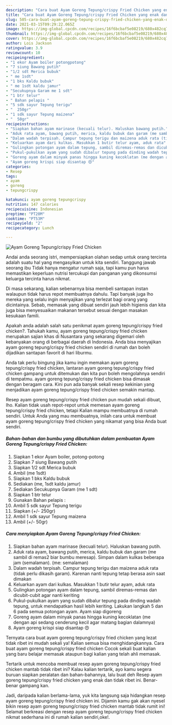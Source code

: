 ```yaml
---
description: "Cara buat Ayam Goreng Tepung/crispy Fried Chicken yang enak dan Mudah Dibuat"
title: "Cara buat Ayam Goreng Tepung/crispy Fried Chicken yang enak dan Mudah Dibuat"
slug: 505-cara-buat-ayam-goreng-tepung-crispy-fried-chicken-yang-enak-dan-mudah-dibuat
date: 2021-03-15T09:29:22.065Z
image: https://img-global.cpcdn.com/recipes/16f6bcbaf5e08219/680x482cq70/ayam-goreng-tepungcrispy-fried-chicken-foto-resep-utama.jpg
thumbnail: https://img-global.cpcdn.com/recipes/16f6bcbaf5e08219/680x482cq70/ayam-goreng-tepungcrispy-fried-chicken-foto-resep-utama.jpg
cover: https://img-global.cpcdn.com/recipes/16f6bcbaf5e08219/680x482cq70/ayam-goreng-tepungcrispy-fried-chicken-foto-resep-utama.jpg
author: Lois Jackson
ratingvalue: 3.9
reviewcount: 10
recipeingredient:
- "1 ekor Ayam boiler potongpotong"
- "7 siung Bawang putih"
- "1/2 sdt Merica bubuk"
- " me 1sdt"
- "1 bks Kaldu bubuk"
- " me 1sdt kaldu jamur"
- "Secukupnya Garam me 1 sdt"
- "1 btr telur"
- " Bahan pelapis "
- "5 sdk sayur Tepung terigu"
- "  250gr"
- "1 sdk sayur Tepung maizena"
- "  50gr"
recipeinstructions:
- "Siapkan bahan ayam marinase (kecuali telur). Haluskan bawang putih."
- "Aduk rata ayam, bawang putih, merica, kaldu bubuk dan garam (me sambil di remas2 biar bumbu meresap). Simpan dalam kulkas beberapa jam (semalaman). (me: semalaman)"
- "Dalam wadah terpisah. Campur tepung terigu dan maizena aduk rata (tidak perlu dikasih garam). Karenan nanti tepung tetap berasa asin saat dimakan"
- "Keluarkan ayam dari kulkas. Masukkan 1 butir telur ayam, aduk rata"
- "Gulingkan potongan ayam dalam tepung, sambil diremas-remas dan dicubit-cubit agar nanti keriting"
- "Pukul-pukulkan ayam yang sudah dibalur tepung pada dinding wadah tepung, untuk mendapatkan hasil lebih keriting. Lakukan langkah 5 dan 6 pada semua potongan ayam. Ayam siap digoreng"
- "Goreng ayam dalam minyak panas hingga kuning kecoklatan (me dengan api sedang cenderung kecil agar matang bagian dalamnya)"
- "Ayam goreng krispi siap disantap 😍"
categories:
- Resep
tags:
- ayam
- goreng
- tepungcrispy

katakunci: ayam goreng tepungcrispy 
nutrition: 147 calories
recipecuisine: Indonesian
preptime: "PT20M"
cooktime: "PT53M"
recipeyield: "2"
recipecategory: Lunch

---
```



![Ayam Goreng Tepung/crispy Fried Chicken](https://img-global.cpcdn.com/recipes/16f6bcbaf5e08219/680x482cq70/ayam-goreng-tepungcrispy-fried-chicken-foto-resep-utama.jpg)

Andai anda seorang istri, mempersiapkan olahan sedap untuk orang tercinta adalah suatu hal yang mengasyikan untuk kita sendiri. Tanggung jawab seorang ibu Tidak hanya mengatur rumah saja, tapi kamu pun harus memastikan keperluan nutrisi tercukupi dan panganan yang dikonsumsi keluarga tercinta harus nikmat.

Di masa  sekarang, kalian sebenarnya bisa membeli santapan instan walaupun tidak harus repot membuatnya dahulu. Tapi banyak juga lho mereka yang selalu ingin menyajikan yang terlezat bagi orang yang dicintainya. Sebab, memasak yang dibuat sendiri jauh lebih higienis dan kita juga bisa menyesuaikan makanan tersebut sesuai dengan masakan kesukaan famili. 



Apakah anda adalah salah satu penikmat ayam goreng tepung/crispy fried chicken?. Tahukah kamu, ayam goreng tepung/crispy fried chicken merupakan sajian khas di Nusantara yang sekarang digemari oleh kebanyakan orang di berbagai daerah di Indonesia. Anda bisa menyajikan ayam goreng tepung/crispy fried chicken sendiri di rumah dan boleh dijadikan santapan favorit di hari liburmu.

Anda tak perlu bingung jika kamu ingin memakan ayam goreng tepung/crispy fried chicken, lantaran ayam goreng tepung/crispy fried chicken gampang untuk ditemukan dan kita pun boleh mengolahnya sendiri di tempatmu. ayam goreng tepung/crispy fried chicken bisa dimasak dengan beragam cara. Kini pun ada banyak sekali resep kekinian yang menjadikan ayam goreng tepung/crispy fried chicken semakin mantap.

Resep ayam goreng tepung/crispy fried chicken pun mudah sekali dibuat, lho. Kalian tidak usah repot-repot untuk memesan ayam goreng tepung/crispy fried chicken, tetapi Kalian mampu membuatnya di rumah sendiri. Untuk Anda yang mau membuatnya, inilah cara untuk membuat ayam goreng tepung/crispy fried chicken yang nikamat yang bisa Anda buat sendiri.

<!--inarticleads1-->

##### Bahan-bahan dan bumbu yang dibutuhkan dalam pembuatan Ayam Goreng Tepung/crispy Fried Chicken:

1. Siapkan 1 ekor Ayam boiler, potong-potong
1. Siapkan 7 siung Bawang putih
1. Siapkan 1/2 sdt Merica bubuk
1. Ambil  (me 1sdt)
1. Siapkan 1 bks Kaldu bubuk
1. Sediakan  (me, 1sdt kaldu jamur)
1. Sediakan Secukupnya Garam (me 1 sdt)
1. Siapkan 1 btr telur
1. Gunakan  Bahan pelapis :
1. Ambil 5 sdk sayur Tepung terigu
1. Siapkan  (+/- 250gr)
1. Ambil 1 sdk sayur Tepung maizena
1. Ambil  (+/- 50gr)




<!--inarticleads2-->

##### Cara menyiapkan Ayam Goreng Tepung/crispy Fried Chicken:

1. Siapkan bahan ayam marinase (kecuali telur). Haluskan bawang putih.
1. Aduk rata ayam, bawang putih, merica, kaldu bubuk dan garam (me sambil di remas2 biar bumbu meresap). Simpan dalam kulkas beberapa jam (semalaman). (me: semalaman)
1. Dalam wadah terpisah. Campur tepung terigu dan maizena aduk rata (tidak perlu dikasih garam). Karenan nanti tepung tetap berasa asin saat dimakan
1. Keluarkan ayam dari kulkas. Masukkan 1 butir telur ayam, aduk rata
1. Gulingkan potongan ayam dalam tepung, sambil diremas-remas dan dicubit-cubit agar nanti keriting
1. Pukul-pukulkan ayam yang sudah dibalur tepung pada dinding wadah tepung, untuk mendapatkan hasil lebih keriting. Lakukan langkah 5 dan 6 pada semua potongan ayam. Ayam siap digoreng
1. Goreng ayam dalam minyak panas hingga kuning kecoklatan (me dengan api sedang cenderung kecil agar matang bagian dalamnya)
1. Ayam goreng krispi siap disantap 😍




Ternyata cara buat ayam goreng tepung/crispy fried chicken yang lezat tidak ribet ini mudah sekali ya! Kalian semua bisa menghidangkannya. Cara buat ayam goreng tepung/crispy fried chicken Cocok sekali buat kalian yang baru belajar memasak ataupun bagi kalian yang telah ahli memasak.

Tertarik untuk mencoba membuat resep ayam goreng tepung/crispy fried chicken mantab tidak ribet ini? Kalau kalian tertarik, ayo kamu segera buruan siapkan peralatan dan bahan-bahannya, lalu buat deh Resep ayam goreng tepung/crispy fried chicken yang enak dan tidak ribet ini. Benar-benar gampang kan. 

Jadi, daripada kalian berlama-lama, yuk kita langsung saja hidangkan resep ayam goreng tepung/crispy fried chicken ini. Dijamin kamu gak akan nyesel bikin resep ayam goreng tepung/crispy fried chicken mantab tidak rumit ini! Selamat berkreasi dengan resep ayam goreng tepung/crispy fried chicken nikmat sederhana ini di rumah kalian sendiri,oke!.


